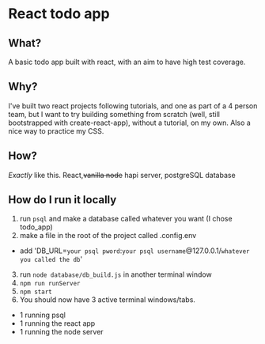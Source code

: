 # React todo app

## What?
A basic todo app built with react, with an aim to have high test coverage.

## Why?
I've built two react projects following tutorials, and one as part of a 4 person team, but I want to try building something from scratch (well, still bootstrapped with create-react-app), without a tutorial, on my own.
Also a nice way to practice my CSS.

## How?
_Exactly_ like this.
React,<del>vanilla node</del> hapi server, postgreSQL database

## How do I run it locally
1. run ```psql``` and make a database called whatever you want (I chose todo_app)
2. make a file in the root of the project called .config.env
  * add 'DB_URL=```your psql pword```:```your psql username```@127.0.0.1/```whatever you called the db```'
3. run ```node database/db_build.js``` in another terminal window
4. ```npm run runServer```
5. ```npm start```
6. You should now have 3 active terminal windows/tabs.
  * 1 running psql
  * 1 running the react app
  * 1 running the node server
